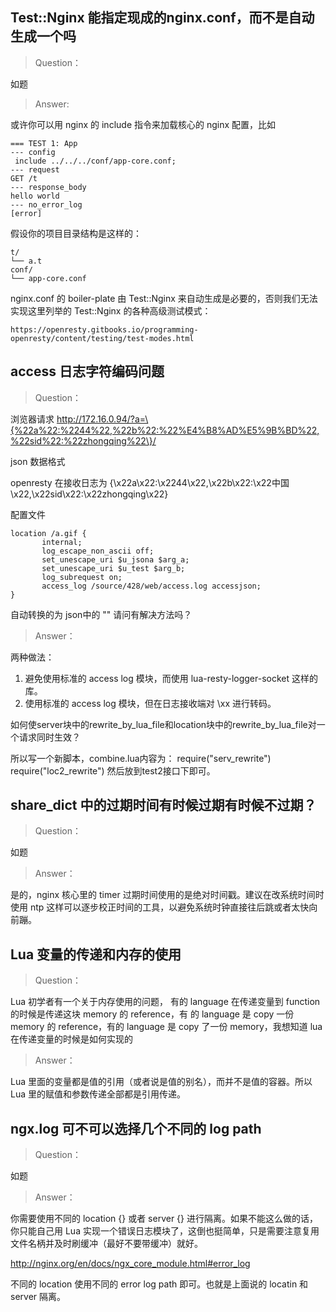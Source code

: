## Test::Nginx 能指定现成的nginx.conf，而不是自动生成一个吗

> Question：

  如题

> Answer:

或许你可以用 nginx 的 include 指令来加载核心的 nginx 配置，比如

    === TEST 1: App
    --- config
     include ../../../conf/app-core.conf;
    --- request
    GET /t
    --- response_body
    hello world
    --- no_error_log
    [error]

假设你的项目目录结构是这样的：

    t/
    └── a.t
    conf/
    └── app-core.conf

nginx.conf 的 boiler-plate 由 Test::Nginx 来自动生成是必要的，否则我们无法实现这里列举的
Test::Nginx 的各种高级测试模式：

    https://openresty.gitbooks.io/programming-openresty/content/testing/test-modes.html

## access 日志字符编码问题

> Question：

浏览器请求
<http://172.16.0.94/?a=\{%22a%22:%2244%22,%22b%22:%22%E4%B8%AD%E5%9B%BD%22,%22sid%22:%22zhongqing%22\}/>

json 数据格式

openresty
在接收日志为
{\x22a\x22:\x2244\x22,\x22b\x22:\x22中国\x22,\x22sid\x22:\x22zhongqing\x22}

配置文件
```
location /a.gif {
       internal;
       log_escape_non_ascii off;
       set_unescape_uri $u_jsona $arg_a;
       set_unescape_uri $u_test $arg_b;
       log_subrequest on;
       access_log /source/428/web/access.log accessjson;
}
```
自动转换的为 json中的  ""
请问有解决方法吗？

> Answer：

两种做法：

1. 避免使用标准的 access log 模块，而使用 lua-resty-logger-socket 这样的库。
2. 使用标准的 access log 模块，但在日志接收端对 \xx 进行转码。

如何使server块中的rewrite_by_lua_file和location块中的rewrite_by_lua_file对一个请求同时生效？

所以写一个新脚本，combine.lua内容为：
  require("serv_rewrite")
  require("loc2_rewrite")
然后放到test2接口下即可。

## share_dict 中的过期时间有时候过期有时候不过期？

> Question：

如题

> Answer：

是的，nginx 核心里的 timer 过期时间使用的是绝对时间戳。建议在改系统时间时使用 ntp
这样可以逐步校正时间的工具，以避免系统时钟直接往后跳或者太快向前蹦。

## Lua 变量的传递和内存的使用

> Question：

Lua 初学者有一个关于内存使用的问题，
有的 language 在传递变量到 function 的时候是传递这块 memory 的 reference，有
的 language 是 copy 一份 memory 的 reference，有的 language 是 copy 了一份
memory，我想知道 lua 在传递变量的时候是如何实现的

> Answer：

Lua 里面的变量都是值的引用（或者说是值的别名），而并不是值的容器。所以 Lua
里的赋值和参数传递全部都是引用传递。

## ngx.log 可不可以选择几个不同的 log path

> Question：

如题

> Answer：

你需要使用不同的 location {} 或者 server {} 进行隔离。如果不能这么做的话，你只能自己用 Lua
实现一个错误日志模块了，这倒也挺简单，只是需要注意复用文件名柄并及时刷缓冲（最好不要带缓冲）就好。

http://nginx.org/en/docs/ngx_core_module.html#error_log

不同的 location 使用不同的 error log path 即可。也就是上面说的 locatin 和server 隔离。
